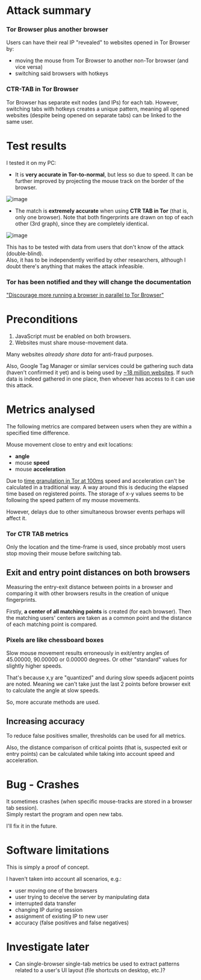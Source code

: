 # Attack summary 

### Tor Browser plus another browser
Users can have their real IP "revealed" to websites opened in Tor Browser by:

- moving the mouse from Tor Browser to another non-Tor browser (and vice versa)
- switching said browsers with hotkeys 

### CTR-TAB in Tor Browser
Tor Browser has separate exit nodes (and IPs) for each tab. 
However, switching tabs with hotkeys creates a unique pattern,
meaning all opened websites (despite being opened on separate tabs) 
can be linked to the same user.

# Test results
I tested it on my PC:

 - It is **very accurate in Tor-to-normal**, but less so 
due to speed. It can be further improved by projecting 
the mouse track on the border of the browser.

![image](https://user-images.githubusercontent.com/10809024/147254027-6cbc6f85-d82b-4ed8-9834-6c5912920dfd.png)

 - The match is **extremely accurate** when using **CTR TAB in Tor** 
(that is, only one browser). Note that both fingerprints are drawn on top of each other (3rd graph), since they are completely identical. 

![image](https://user-images.githubusercontent.com/10809024/147253839-c1d2413f-2e31-4b3b-bd1b-fe2a75824812.png)



This has to be tested with data from users 
that don't know of the attack (double-blind).   
Also, it has to be independently verified by other researchers,
although I doubt there's anything that makes the attack infeasible. 

### Tor has been notified and they will change the documentation
["Discourage more running a browser in parallel to Tor Browser"](https://gitlab.torproject.org/tpo/web/support/-/issues/280)


# Preconditions
1. JavaScript must be enabled on both browsers.
2. Websites must share mouse-movement data.

Many websites *already share data* for anti-fraud purposes.

Also, Google Tag Manager or similar services could be gathering such data (haven't confirmed it yet)
and is being used by [~18 million websites](https://trends.builtwith.com/websitelist/Google-Tag-Manager).
If such data is indeed gathered in one place,
then whoever has access to it can use this attack.


# Metrics analysed
The following metrics are compared between users 
when they are within a specified time difference. 

Mouse movement close to entry and exit locations: 

- **angle**
- mouse **speed**
- mouse **acceleration**

Due to [time granulation in Tor at 100ms](https://gitlab.torproject.org/legacy/trac/-/issues/1517) 
speed and acceleration can't be calculated in a traditional way.
A way around this is deducing the elapsed time based on 
registered points. The storage of x-y values seems to be following 
the speed pattern of my mouse movements. 

However, delays due to other simultaneous 
browser events perhaps will affect it.

### Tor CTR TAB metrics
Only the location and the time-frame is used, 
since probably most users stop moving their mouse 
before switching tab.

## Exit and entry point distances on both browsers

Measuring the entry-exit distance between points in a browser 
and comparing it with other browsers results in the creation of
unique fingerprints. 

Firstly, **a center of all matching points** is created 
(for each browser). Then the matching users' centers 
are taken as a common point 
and the distance of each matching point is compared.


### Pixels are like chessboard boxes

Slow mouse movement results erroneously in exit/entry angles 
of 45.00000, 90.00000 or 0.00000 degrees. 
Or other "standard" values for slightly higher speeds.

That's because x,y are "quantized" and during 
slow speeds adjacent points are noted. 
Meaning we can't take just the last 2 points 
before browser exit to calculate the angle at 
slow speeds.

So, more accurate methods are used. 

## Increasing accuracy
To reduce false positives smaller, 
thresholds can be used for all metrics. 

Also, the distance comparison of critical points 
(that is, suspected exit or entry points) can be calculated 
while taking into account speed and acceleration.

# Bug - Crashes
It sometimes crashes 
(when specific mouse-tracks are stored in a browser tab session).   
Simply restart the program and open new tabs.

I'll fix it in the future.

# Software limitations 

This is simply a proof of concept.   

I haven't taken into account all scenarios, e.g.: 
- user moving one of the browsers
- user trying to deceive the server by manipulating data
- interrupted data transfer
- changing IP during session
- assignment of existing IP to new user
- accuracy (false positives and false negatives)


# Investigate later
- Can single-browser single-tab metrics be used to extract patterns 
related to a user's UI layout (file shortcuts on desktop, etc.)?
